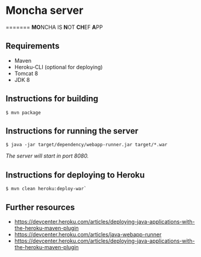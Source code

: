 # Moncha server
=======
**MO**NCHA IS **N**OT **CH**EF **A**PP 

## Requirements ##

 - Maven
 - Heroku-CLI (optional for deploying)
 - Tomcat 8
 - JDK 8

## Instructions for building ##

    $ mvn package

## Instructions for running the server ##

    $ java -jar target/dependency/webapp-runner.jar target/*.war

*The server will start in port 8080.*

## Instructions for deploying to Heroku ##

    $ mvn clean heroku:deploy-war`
    
    
    
## Further resources ##

 - https://devcenter.heroku.com/articles/deploying-java-applications-with-the-heroku-maven-plugin
 - https://devcenter.heroku.com/articles/java-webapp-runner
 - https://devcenter.heroku.com/articles/deploying-java-applications-with-the-heroku-maven-plugin
